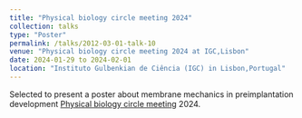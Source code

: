 ```yaml
---
title: "Physical biology circle meeting 2024"
collection: talks
type: "Poster"
permalink: /talks/2012-03-01-talk-10
venue: "Physical biology circle meeting 2024 at IGC,Lisbon"
date: 2024-01-29 to 2024-02-01
location: "Instituto Gulbenkian de Ciência (IGC) in Lisbon,Portugal"
---
```


Selected to present a poster about membrane mechanics in preimplantation development [Physical biology circle meeting](https://igc.idloom.events/circle-meeting-2024) 2024.
